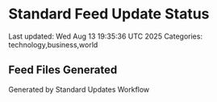 # Standard Feed Update Status
Last updated: Wed Aug 13 19:35:36 UTC 2025
Categories: technology,business,world

## Feed Files Generated

Generated by Standard Updates Workflow

